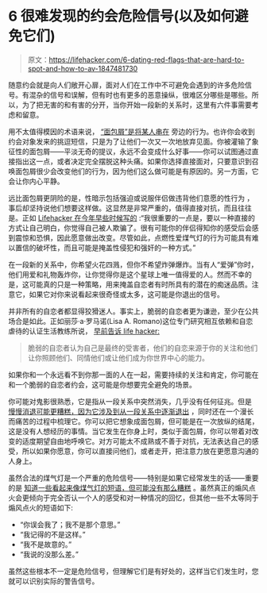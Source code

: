 # 6 很难发现的约会危险信号(以及如何避免它们)

> 原文：<https://lifehacker.com/6-dating-red-flags-that-are-hard-to-spot-and-how-to-av-1847481730>

随意约会就是向人们敞开心扉，面对人们在工作中不可避免会遇到的许多危险信号。有混杂的信号和误解，但有时也有更多的恶意操纵，很难区分哪些是哪些。所以，为了把无害的和有害的分开，当你开始一段新的关系时，这里有六件事需要考虑和留意。

用不太值得模因的术语来说， [“面包屑”是将某人串在](https://lifehacker.com/how-to-spot-breadcrumbing-in-your-relationship-and-wha-1847457621) 旁边的行为。也许你会收到约会对象发来的挑逗短信，只是为了让他们一次又一次地放弃见面。你被灌输了象征性的面包屑——平淡无奇的提议，永远不会变成什么好事——你可以试图通过直接指出这一点，或者决定完全摆脱这种头痛。如果你选择直接面对，只要意识到召唤面包屑很少会改变他们的行为，因为他们这么做可能是有原因的。另一方面，它会让你内心平静。

远比面包屑更阴险的是，性暗示包括强迫或说服伴侣做违背他们意愿的性行为 ，事后却坚持说他们想要这样做。这显然是非常严重的，值得直接对抗，而且往往是。正如 [Lifehacker 在今年早些时候写的](https://lifehacker.com/sexual-gaslighting-is-a-thing-and-how-to-identify-it-1847408963) :“我很重要的一点是，要以一种直接的方式让自己明白，你觉得自己被人欺骗了。很有可能你的伴侣得知你的感受后会感到震惊和恐惧，因此愿意做出改变。尽管如此，点燃性爱煤气灯的行为可能具有难以置信的破坏性，而且可能是掩盖性侵犯和强奸的一种方式。”

在一段新的关系中，你希望火花四溅，但你不希望炸弹爆炸。当有人“爱弹”你时，他们用爱和礼物轰炸你，让你觉得你是这个星球上唯一值得爱的人。然而不幸的是，这可能真的只是一种策略，用来掩盖自恋者有时所具有的潜在的痴迷品质。注意它，如果它对你来说看起来很奇怪或太多，这可能是你退出的信号。

并非所有的自恋者都显得狡猾迷人。事实上，脆弱的自恋者更为谦逊，至少在公共场合是如此。正如丽莎·a·罗马诺(Lisa A. Romano)这位专门研究相互依赖和自恋虐待的认证生活教练所说， [早前告诉 life hacker:](https://lifehacker.com/how-to-tell-if-you-re-dating-a-vulnerable-narcissist-a-1847431649)

> 脆弱的自恋者认为自己是最终的受害者，他们的自恋来源于你的关注和他们让你照顾他们、同情他们或让他们成为你世界中心的能力。

如果你和一个永远看不到你那一面的人在一起，需要持续的关注和肯定，你可能在和一个脆弱的自恋者约会，这可能是你想要完全避免的场景。

你可能对鬼影很熟悉，它是指从一段关系中突然消失，几乎没有任何征兆。但是 [慢慢消退可能更糟糕，因为它涉及到从一段关系中逐渐退出](https://lifehacker.com/why-the-slow-fade-is-worse-than-ghosting-1847227847) ，同时还在一个漫长而痛苦的过程中梳理它。你可以把它想象成面包屑，但可能是在一次放纵的结尾，这是没有人想经历的事情。当它发生在你身上时，类似于面包屑，你可以带着对改变的适度期望自由地呼唤它。对方可能太不成熟或不善于对抗，无法表达自己的感受，所以如果你愿意，你可以直接问他们，或者走开，把注意力放在更愿意沟通的人身上。

虽然合法的煤气灯是一个严重的危险信号——特别是如果它经常发生的话——重要的是 [知道一些看起来像煤气灯的短语，但可能没有那么糟糕](https://lifehacker.com/recognize-phrases-that-sound-like-gaslighting-but-real-1847262388) 。虽然真正的煽风点火会更倾向于完全否认一个人的感受和对一种情况的回忆，但其他一些不太等同于煽风点火的短语如下:

*   “你误会我了；我不是那个意思。”
*   “我记得的不是这样。”
*   “我不是故意的。”
*   “我说的没那么差。”

虽然这些根本不一定是危险信号，但理解它们是有好处的，这样当它们发生时，您就可以识别实际的警告信号。